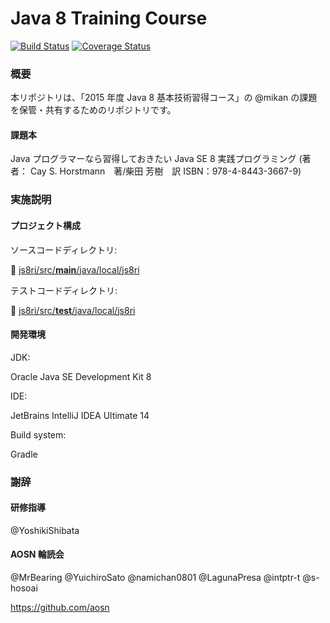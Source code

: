 # Java 8 Training Course

[![Build Status](https://travis-ci.org/mikan/Java8TrainingCourse.svg)](https://travis-ci.org/mikan/Java8TrainingCourse)
[![Coverage Status](https://coveralls.io/repos/mikan/Java8TrainingCourse/badge.svg?branch=master&service=github)](https://coveralls.io/github/mikan/Java8TrainingCourse?branch=master)

### 概要

本リポジトリは、「2015 年度 Java 8 基本技術習得コース」の @mikan の課題を保管・共有するためのリポジトリです。

#### 課題本

Java プログラマーなら習得しておきたい Java SE 8 実践プログラミング
 (著者： Cay S. Horstmann　著/柴田 芳樹　訳 ISBN：978-4-8443-3667-9)

### 実施説明

#### プロジェクト構成

ソースコードディレクトリ:

:file_folder: [js8ri/src/**main**/java/local/js8ri](js8ri/src/main/java/local/js8ri)

テストコードディレクトリ:

:file_folder: [js8ri/src/**test**/java/local/js8ri](js8ri/src/test/java/local/js8ri)

#### 開発環境

JDK:

Oracle Java SE Development Kit 8

IDE:

JetBrains IntelliJ IDEA Ultimate 14

Build system:

Gradle

### 謝辞

#### 研修指導

@YoshikiShibata

#### AOSN 輪読会

@MrBearing @YuichiroSato @namichan0801 @LagunaPresa @intptr-t @s-hosoai

https://github.com/aosn
